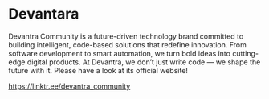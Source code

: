 # Devantara
Devantra Community is a future-driven technology brand committed to building intelligent, code-based solutions that redefine innovation. From software development to smart automation, we turn bold ideas into cutting-edge digital products. At Devantra, we don’t just write code — we shape the future with it.
Please have a look at its official website!

https://linktr.ee/devantra_community
